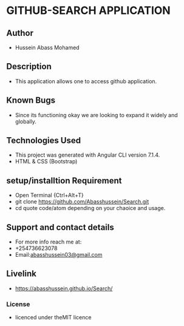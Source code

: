 # GITHUB-SEARCH APPLICATION
## Author
- Hussein Abass Mohamed
## Description
- This application allows one to access github application.
## Known Bugs
- Since its functioning okay we are looking to expand it widely and globally.
## Technologies Used
- This project was generated with Angular CLI version 7.1.4.
- HTML & CSS (Bootstrap)
## setup/installtion Requirement
- Open Terminal {Ctrl+Alt+T}
- git clone https://github.com/Abasshussein/Search.git
- cd quote code/atom depending on your chaoice and usage.
## Support and contact details
- For more info reach me at:
- +254736623078
- Email:abasshussein03@gmail.com
## Livelink
- https://abasshussein.github.io/Search/
### License
- licenced under theMIT licence